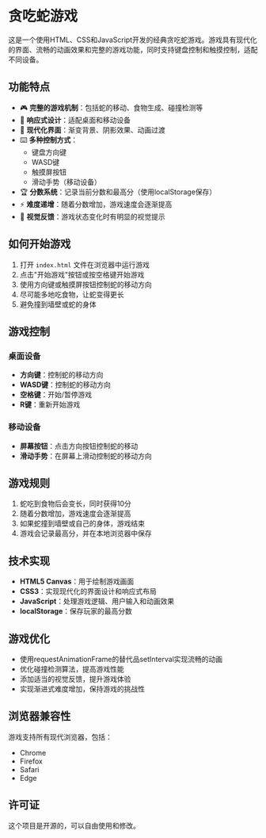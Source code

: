 # 贪吃蛇游戏

这是一个使用HTML、CSS和JavaScript开发的经典贪吃蛇游戏。游戏具有现代化的界面、流畅的动画效果和完整的游戏功能，同时支持键盘控制和触摸控制，适配不同设备。

## 功能特点

- 🎮 **完整的游戏机制**：包括蛇的移动、食物生成、碰撞检测等
- 📱 **响应式设计**：适配桌面和移动设备
- 🎨 **现代化界面**：渐变背景、阴影效果、动画过渡
- ⌨️ **多种控制方式**：
  - 键盘方向键
  - WASD键
  - 触摸屏按钮
  - 滑动手势（移动设备）
- 🏆 **分数系统**：记录当前分数和最高分（使用localStorage保存）
- ⚡ **难度递增**：随着分数增加，游戏速度会逐渐提高
- 🎯 **视觉反馈**：游戏状态变化时有明显的视觉提示

## 如何开始游戏

1. 打开 `index.html` 文件在浏览器中运行游戏
2. 点击"开始游戏"按钮或按空格键开始游戏
3. 使用方向键或触摸屏按钮控制蛇的移动方向
4. 尽可能多地吃食物，让蛇变得更长
5. 避免撞到墙壁或蛇的身体

## 游戏控制

### 桌面设备
- **方向键**：控制蛇的移动方向
- **WASD键**：控制蛇的移动方向
- **空格键**：开始/暂停游戏
- **R键**：重新开始游戏

### 移动设备
- **屏幕按钮**：点击方向按钮控制蛇的移动
- **滑动手势**：在屏幕上滑动控制蛇的移动方向

## 游戏规则

1. 蛇吃到食物后会变长，同时获得10分
2. 随着分数增加，游戏速度会逐渐提高
3. 如果蛇撞到墙壁或自己的身体，游戏结束
4. 游戏会记录最高分，并在本地浏览器中保存

## 技术实现

- **HTML5 Canvas**：用于绘制游戏画面
- **CSS3**：实现现代化的界面设计和响应式布局
- **JavaScript**：处理游戏逻辑、用户输入和动画效果
- **localStorage**：保存玩家的最高分数

## 游戏优化

- 使用requestAnimationFrame的替代品setInterval实现流畅的动画
- 优化碰撞检测算法，提高游戏性能
- 添加适当的视觉反馈，提升游戏体验
- 实现渐进式难度增加，保持游戏的挑战性

## 浏览器兼容性

游戏支持所有现代浏览器，包括：
- Chrome
- Firefox
- Safari
- Edge

## 许可证

这个项目是开源的，可以自由使用和修改。